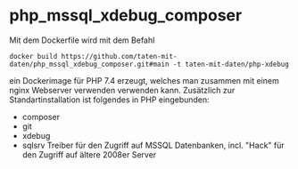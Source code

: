 # php_mssql_xdebug_composer
Mit dem Dockerfile wird mit dem Befahl 
      
    docker build https://github.com/taten-mit-daten/php_mssql_xdebug_composer.git#main -t taten-mit-daten/php-xdebug
ein Dockerimage für PHP 7.4 erzeugt, welches man zusammen mit einem nginx Webserver  verwenden verwenden kann. Zusätzlich zur Standartinstallation ist folgendes in PHP eingebunden:
- composer
- git
- xdebug
- sqlsrv Treiber für den Zugriff auf MSSQL Datenbanken, incl. "Hack" für den Zugriff auf ältere 2008er Server
